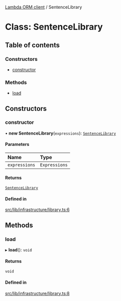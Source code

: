 [Lambda ORM client](../README.md) / SentenceLibrary

# Class: SentenceLibrary

## Table of contents

### Constructors

- [constructor](SentenceLibrary.md#constructor)

### Methods

- [load](SentenceLibrary.md#load)

## Constructors

### constructor

• **new SentenceLibrary**(`expressions`): [`SentenceLibrary`](SentenceLibrary.md)

#### Parameters

| Name | Type |
| :------ | :------ |
| `expressions` | `Expressions` |

#### Returns

[`SentenceLibrary`](SentenceLibrary.md)

#### Defined in

[src/lib/infrastructure/library.ts:6](https://github.com/FlavioLionelRita/lambdaorm-client-node/blob/8126126/src/lib/infrastructure/library.ts#L6)

## Methods

### load

▸ **load**(): `void`

#### Returns

`void`

#### Defined in

[src/lib/infrastructure/library.ts:8](https://github.com/FlavioLionelRita/lambdaorm-client-node/blob/8126126/src/lib/infrastructure/library.ts#L8)
